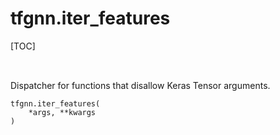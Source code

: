 <!-- lint-g3mark -->

# tfgnn.iter_features

[TOC]

<!-- Insert buttons and diff -->

<table class="tfo-notebook-buttons tfo-api nocontent" align="left">

</table>

Dispatcher for functions that disallow Keras Tensor arguments.

<pre class="devsite-click-to-copy prettyprint lang-py tfo-signature-link">
<code>tfgnn.iter_features(
    *args, **kwargs
)
</code></pre>

<!-- Placeholder for "Used in" -->
